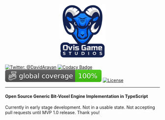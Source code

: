 <h3 align="center">
  <img src="graphics/icon.png?raw=true" alt="OvisTek Logo" width="150">
</h3>

[![Twitter: @DavidArayan](https://img.shields.io/badge/contact-DavidArayan-blue.svg?style=flat)](https://twitter.com/DavidArayan)
[![Codacy Badge](https://app.codacy.com/project/badge/Grade/4b7dbe49f42d465bb3b6f3c669801764)](https://www.codacy.com/gh/OvisTek/bvx.ts/dashboard?utm_source=github.com&utm_medium=referral&utm_content=OvisTek/bvx.ts&utm_campaign=Badge_Grade)
[![Coverage Badge](badges/coverage-global%20coverage.svg)](badges)
[![License](https://img.shields.io/badge/license-MIT-orange.svg?style=flat)](LICENSE)

* * *

#### Open Source Generic Bit-Voxel Engine Implementation in TypeScript

Currently in early stage development. Not in a usable state. Not accepting pull requests until MVP 1.0 release. Thank you!
